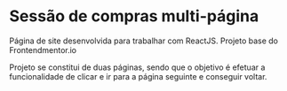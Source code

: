 # Sessão de compras multi-página

Página de site desenvolvida para trabalhar com ReactJS.
Projeto base do Frontendmentor.io

Projeto se constitui de duas páginas, sendo que o objetivo é efetuar a funcionalidade de clicar e ir para a página seguinte e conseguir voltar.